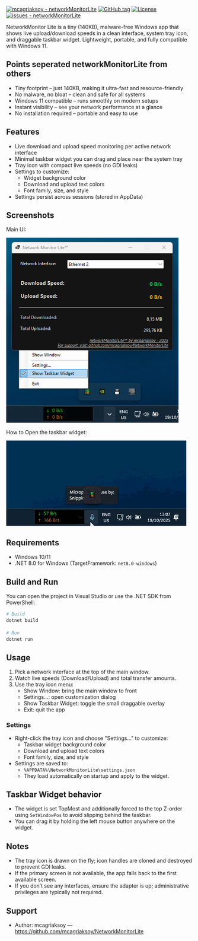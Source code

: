 <a href="https://github.com/mcagriaksoy/networkMonitorLite" title="Go to GitHub repo"><img src="https://img.shields.io/static/v1?label=mcagriaksoy&message=networkMonitorLite&color=blue&logo=github" alt="mcagriaksoy - networkMonitorLite"></a>
<a href="https://github.com/mcagriaksoy/networkMonitorLite/releases/"><img src="https://img.shields.io/github/tag/mcagriaksoy/networkMonitorLite?include_prereleases=&sort=semver&color=blue" alt="GitHub tag"></a>
<a href="#license"><img src="https://img.shields.io/badge/License-Apache_v2-red" alt="License"></a>
<a href="https://github.com/mcagriaksoy/networkMonitorLite/issues"><img src="https://img.shields.io/github/issues/mcagriaksoy/networkMonitorLite" alt="issues - networkMonitorLite"></a>

NetworkMonitor Lite is a tiny (140KB), malware-free Windows app that shows live upload/download speeds in a clean interface, system tray icon, and draggable taskbar widget. Lightweight, portable, and fully compatible with Windows 11.

## Points seperated networkMonitorLite from others

- Tiny footprint – just 140KB, making it ultra-fast and resource-friendly
- No malware, no bloat – clean and safe for all systems
- Windows 11 compatible – runs smoothly on modern setups
- Instant visibility – see your network performance at a glance
- No installation required – portable and easy to use

## Features
- Live download and upload speed monitoring per active network interface
- Minimal taskbar widget you can drag and place near the system tray
- Tray icon with compact live speeds (no GDI leaks)
- Settings to customize:
  - Widget background color
  - Download and upload text colors
  - Font family, size, and style
- Settings persist across sessions (stored in AppData)

## Screenshots

Main UI:

![Main Window](img/ui.png)

How to Open the taskbar widget:

![Settings Dialog](img/how_to_display.gif)

## Requirements
- Windows 10/11
- .NET 8.0 for Windows (TargetFramework: `net8.0-windows`)

## Build and Run
You can open the project in Visual Studio or use the .NET SDK from PowerShell:

```powershell
# Build
dotnet build

# Run
dotnet run
```

## Usage
1. Pick a network interface at the top of the main window.
2. Watch live speeds (Download/Upload) and total transfer amounts.
3. Use the tray icon menu:
   - Show Window: bring the main window to front
   - Settings…: open customization dialog
   - Show Taskbar Widget: toggle the small draggable overlay
   - Exit: quit the app

### Settings
- Right-click the tray icon and choose "Settings…" to customize:
  - Taskbar widget background color
  - Download and upload text colors
  - Font family, size, and style
- Settings are saved to:
  - `%APPDATA%\NetworkMonitorLite\settings.json`
  - They load automatically on startup and apply to the widget.

## Taskbar Widget behavior
- The widget is set TopMost and additionally forced to the top Z-order using `SetWindowPos` to avoid slipping behind the taskbar.
- You can drag it by holding the left mouse button anywhere on the widget.

## Notes
- The tray icon is drawn on the fly; icon handles are cloned and destroyed to prevent GDI leaks.
- If the primary screen is not available, the app falls back to the first available screen.
- If you don’t see any interfaces, ensure the adapter is up; administrative privileges are typically not required.

## Support
- Author: mcagriaksoy — https://github.com/mcagriaksoy/NetworkMonitorLite

